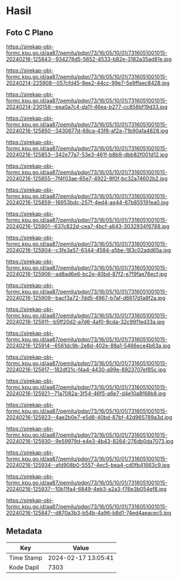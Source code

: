 # Hasil

## Foto C Plano

https://sirekap-obj-formc.kpu.go.id/aa87/pemilu/pdpr/73/16/05/10/01/7316051001015-20240216-125843--934278d5-5652-4533-b82e-3182a35ad81e.jpg

https://sirekap-obj-formc.kpu.go.id/aa87/pemilu/pdpr/73/16/05/10/01/7316051001015-20240214-225908--057cfd45-8ee2-44cc-99e7-5e9ffaec8428.jpg

https://sirekap-obj-formc.kpu.go.id/aa87/pemilu/pdpr/73/16/05/10/01/7316051001015-20240214-230158--eea0a7c4-da11-46ea-b277-cc858bf19d33.jpg

https://sirekap-obj-formc.kpu.go.id/aa87/pemilu/pdpr/73/16/05/10/01/7316051001015-20240216-125850--3430677d-68ca-43f8-af2a-71b90a1a4828.jpg

https://sirekap-obj-formc.kpu.go.id/aa87/pemilu/pdpr/73/16/05/10/01/7316051001015-20240216-125853--342e77a7-53e3-461f-b8b9-dbb82f001d12.jpg

https://sirekap-obj-formc.kpu.go.id/aa87/pemilu/pdpr/73/16/05/10/01/7316051001015-20240216-125855--7f4f03ae-65e7-4922-9f0f-bc32a74602b2.jpg

https://sirekap-obj-formc.kpu.go.id/aa87/pemilu/pdpr/73/16/05/10/01/7316051001015-20240216-125859--16953bdc-257f-4ed4-ae44-67b855191ea0.jpg

https://sirekap-obj-formc.kpu.go.id/aa87/pemilu/pdpr/73/16/05/10/01/7316051001015-20240216-125901--637c822d-cea7-4bcf-a643-3032934f6788.jpg

https://sirekap-obj-formc.kpu.go.id/aa87/pemilu/pdpr/73/16/05/10/01/7316051001015-20240216-125904--c3fe3a57-6344-4584-a5be-183c02add65a.jpg

https://sirekap-obj-formc.kpu.go.id/aa87/pemilu/pdpr/73/16/05/10/01/7316051001015-20240216-125906--ad8ad6e6-bc2e-40bd-87f2-e7f9fae76ecf.jpg

https://sirekap-obj-formc.kpu.go.id/aa87/pemilu/pdpr/73/16/05/10/01/7316051001015-20240216-125909--bacf3a72-7dd5-4967-b7af-d6617d1a8f2a.jpg

https://sirekap-obj-formc.kpu.go.id/aa87/pemilu/pdpr/73/16/05/10/01/7316051001015-20240216-125911--b5ff20d2-a7d6-4af0-8cda-32c9911ed33a.jpg

https://sirekap-obj-formc.kpu.go.id/aa87/pemilu/pdpr/73/16/05/10/01/7316051001015-20240216-125914--6561dc9b-2e8d-402e-88a1-5466ece4b63a.jpg

https://sirekap-obj-formc.kpu.go.id/aa87/pemilu/pdpr/73/16/05/10/01/7316051001015-20240216-125917--182df21c-f4a4-4430-a99e-8923707ef85c.jpg

https://sirekap-obj-formc.kpu.go.id/aa87/pemilu/pdpr/73/16/05/10/01/7316051001015-20240216-125921--71a7082a-3f54-46f5-a6e7-d4e10a8f68b8.jpg

https://sirekap-obj-formc.kpu.go.id/aa87/pemilu/pdpr/73/16/05/10/01/7316051001015-20240216-125923--4ae2b0e7-e5d8-40bd-87bf-42d965789a3d.jpg

https://sirekap-obj-formc.kpu.go.id/aa87/pemilu/pdpr/73/16/05/10/01/7316051001015-20240216-125930--9e59979d-e4e3-4b43-8264-276db0da7073.jpg

https://sirekap-obj-formc.kpu.go.id/aa87/pemilu/pdpr/73/16/05/10/01/7316051001015-20240216-125934--afd908b0-5557-4ec5-bea4-cd0fb41663c9.jpg

https://sirekap-obj-formc.kpu.go.id/aa87/pemilu/pdpr/73/16/05/10/01/7316051001015-20240216-125937--10b11fa4-6849-4eb3-a2a3-f76e3b054ef8.jpg

https://sirekap-obj-formc.kpu.go.id/aa87/pemilu/pdpr/73/16/05/10/01/7316051001015-20240216-125847--d870a3b3-b54b-4a96-b8d1-74ed4aeacec5.jpg


## Metadata

| Key        | Value               |
| ---------- | ------------------- |
| Time Stamp | 2024-02-17 13:05:41 |
| Kode Dapil | 7303                |



